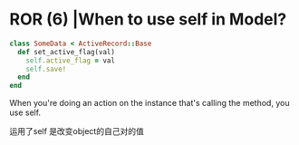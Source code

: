 # ROR (6) |When to use self in Model? 

```ruby
class SomeData < ActiveRecord::Base
  def set_active_flag(val)
    self.active_flag = val
    self.save!
  end
end
```

When you're doing an action on the instance that's calling the method, you use self.

运用了self 是改变object的自己对的值